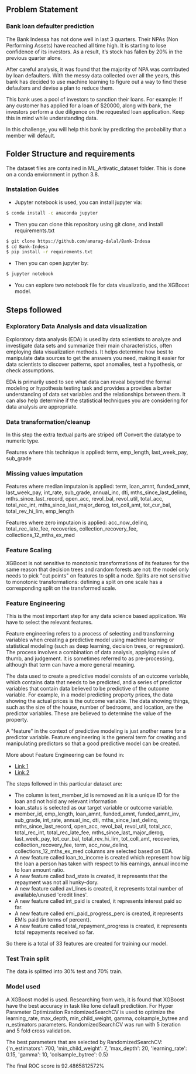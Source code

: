 ## Problem Statement

### Bank loan defaulter prediction

The Bank Indessa has not done well in last 3 quarters. Their NPAs (Non Performing Assets) have reached all time high. It is starting to lose confidence of its investors. As a result, it’s stock has fallen by 20% in the previous quarter alone.

After careful analysis, it was found that the majority of NPA was contributed by loan defaulters. With the messy data collected over all the years, this bank has decided to use machine learning to figure out a way to find these defaulters and devise a plan to reduce them.

This bank uses a pool of investors to sanction their loans. For example: If any customer has applied for a loan of $20000, along with bank, the investors perform a due diligence on the requested loan application. Keep this in mind while understanding data.

In this challenge, you will help this bank by predicting the probability that a member will default.

## Folder Structure and requirements

The dataset files are contained in ML_Artivatic_dataset folder.
This is done on a conda enviornment in python 3.8.

### Instalation Guides

* Jupyter notebook is used, you can install jupyter via:
```bash
$ conda install -c anaconda jupyter
```
* Then you can clone this repository using git clone, and install requirements.txt
```bash
$ git clone https://github.com/anurag-dalal/Bank-Indesa
$ cd Bank-Indesa
$ pip install -r requirements.txt
```
* Then you can open jupyter by:
```bash
$ jupyter notebook
```
* You can explore two notebook file for data visualizatio, and the XGBoost model.

## Steps followed

### Exploratory Data Analysis and data visualization

Exploratory data analysis (EDA) is used by data scientists to analyze and investigate data sets and summarize their main characteristics, often employing data visualization methods. It helps determine how best to manipulate data sources to get the answers you need, making it easier for data scientists to discover patterns, spot anomalies, test a hypothesis, or check assumptions.

EDA is primarily used to see what data can reveal beyond the formal modeling or hypothesis testing task and provides a provides a better understanding of data set variables and the relationships between them. It can also help determine if the statistical techniques you are considering for data analysis are appropriate.

### Data transformation/cleanup

In this step the extra textual parts are striped off
Convert the datatype to numeric type.

Features where this technique is applied: term, emp_length, last_week_pay, sub_grade

### Missing values imputation

Features where median imputaion is applied: term, loan_amnt, funded_amnt, last_week_pay, int_rate, sub_grade, annual_inc, dti, mths_since_last_delinq, mths_since_last_record, open_acc, revol_bal, revol_util, total_acc, total_rec_int, mths_since_last_major_derog, tot_coll_amt, tot_cur_bal, total_rev_hi_lim, emp_length

Features where zero imputaion is applied: acc_now_delinq, total_rec_late_fee, recoveries, collection_recovery_fee, collections_12_mths_ex_med

### Feature Scaling
XGBoost is not sensitive to monotonic transformations of its features for the same reason that decision trees and random forests are not: the model only needs to pick "cut points" on features to split a node. Splits are not sensitive to monotonic transformations: defining a split on one scale has a corresponding split on the transformed scale.

### Feature Engineering

This is the most important step for any data science based application. We have to select the relevant features.

Feature engineering refers to a process of selecting and transforming variables when creating a predictive model using machine learning or statistical modeling (such as deep learning, decision trees, or regression). The process involves a combination of data analysis, applying rules of thumb, and judgement. It is sometimes referred to as pre-processing, although that term can have a more general meaning.

The data used to create a predictive model consists of an outcome variable, which contains data that needs to be predicted, and a series of predictor variables that contain data believed to be predictive of the outcome variable. For example, in a model predicting property prices, the data showing the actual prices is the outcome variable. The data showing things, such as the size of the house, number of bedrooms, and location, are the predictor variables. These are believed to determine the value of the property.

A "feature" in the context of predictive modeling is just another name for a predictor variable. Feature engineering is the general term for creating and manipulating predictors so that a good predictive model can be created.

More about Feature Engineering can be found in:
* [Link 1](https://www.displayr.com/what-is-feature-engineering/)
* [Link 2](https://medium.com/mindorks/what-is-feature-engineering-for-machine-learning-d8ba3158d97a)

The steps followed in this particular dataset are:
* The column is test_member_id is removed as it is a unique ID for the loan and not hold any relevant information
* loan_status is selected as our target variable or outcome variable.
* member_id, emp_length, loan_amnt, funded_amnt, funded_amnt_inv, sub_grade, int_rate, annual_inc, dti, mths_since_last_delinq, mths_since_last_record, open_acc, revol_bal, revol_util, total_acc, total_rec_int, total_rec_late_fee, mths_since_last_major_derog, last_week_pay, tot_cur_bal, total_rev_hi_lim, tot_coll_amt, recoveries, collection_recovery_fee, term, acc_now_delinq, collections_12_mths_ex_med columns are selected based on EDA.
* A new feature called loan_to_income is created which represent how big the loan a person has taken with respect to his earnings, annual income to loan amount ratio.
* A new feature called bad_state is created, it represents that the repayment was not all hunky-dory.
* A new feature called avl_lines is created, it represents total number of available/unused 'credit lines'.
* A new feature called int_paid is created, it represents interest paid so far.
* A new feature called emi_paid_progress_perc is created, it represents EMIs paid (in terms of percent).
* A new feature called total_repayment_progress is created, it represents total repayments received so far.

So there is a total of 33 features are created for training our model.

### Test Train split
The data is splitted into 30% test and 70% train.

### Model used
A XGBoost model is used. Researching from web, it is found that XGBoost have the best accuracy in task like lone default predictiion.
For Hyper Parameter Optimization RandomizedSearchCV is used to optimize the learning_rate, max_depth, min_child_weight, gamma, colsample_bytree and n_estimators parameters.
RandomizedSearchCV was run with 5 iteration and 5 fold cross validation.

The best parameters that are selected by RandomizedSearchCV:
{'n_estimators': 700, 'min_child_weight': 7, 'max_depth': 20, 'learning_rate': 0.15, 'gamma': 10, 'colsample_bytree': 0.5}

The final ROC score is 92.4865812572%
